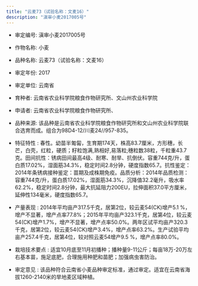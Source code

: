 ```yaml
---
title: "云麦73（试验名称：文麦16）"
description: "滇审小麦2017005号"
---
```

* 审定编号:  滇审小麦2017005号

*  作物名称:  小麦

*  品种名称:  云麦73（试验名称：文麦16）

*  审定年份:  2017

*  审定单位:  云南省

* 育种者:  云南省农业科学院粮食作物研究所、文山州农业科学院

*  申请者:  云南省农业科学院粮食作物研究所、

*  品种来源:  该品种是云南省农业科学院粮食作物研究所和文山州农业科学院联合选育而成。组合为98D4-12/川麦24//957-835。

*  特征特性 : 
春性。幼苗半匍匐，生育期174天，株高83.7厘米，方形穗，长芒，白壳，红粒，硬质；籽粒饱满,熟相好,易落粒;穗粒数38粒，千粒重43.7克。田间抗性：锈病田间最高4级、耐寒、耐旱、抗倒伏。容重744克/升，蛋白质17.02%，湿面筋34.3%，稳定时间2.8分钟，硬度指数65.7。抗性鉴定：2014年条锈病接种鉴定：苗期及成株期免疫。品质分析：2014年品质检测：容重744克/升，蛋白质17.02%，湿面筋34.3%，沉降值32.2毫升，吸水率62.2%，稳定时间2.8分钟，最大抗延阻力200EU，拉伸面积37.0平方厘米，延伸性134毫米，硬度指数65.7。
 
*  产量表现 : 
2014年平均亩产317.5千克，居第2位，较云麦54(CK)增产5.1 %，增产不显著，增产点率77.8%；2015年平均亩产323.1千克，居第4位，较云麦54(CK)增产1.7%，增产不显著，增产点率50.0%。两年区试平均亩产320.3千克，居第2位，较云麦54(CK)增产3.4%，增产点率63.2%。生产试验平均亩产257.4千克，居第4位，较对照云麦54增产9.5 %，增产点率80.0%。

*  栽培技术要点 : 
适宜10月底至11月初播种；播种量9-11公斤；每亩18万-20万左右基本苗，施足底肥，合理施用种肥和苗肥；加强病虫害防治。

*  审定意见 : 
该品种符合云南省小麦品种审定标准，通过审定。适宜在云南省海拔1260-2140米的旱地麦区域种植。
